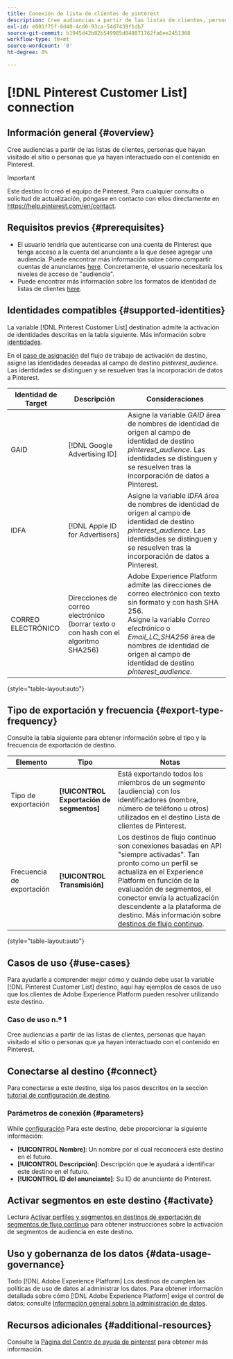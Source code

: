 ```yaml
---
title: Conexión de lista de clientes de pinterest
description: Cree audiencias a partir de las listas de clientes, personas que hayan visitado el sitio o personas que ya hayan interactuado con el contenido en Pinterest.
exl-id: e601f75f-0d40-4cd0-93ca-54d7439f1db7
source-git-commit: b1945d42b82b549985d848071762fa6ee2451368
workflow-type: tm+mt
source-wordcount: '0'
ht-degree: 0%

---
```


# [!DNL Pinterest Customer List] connection

## Información general {#overview}

Cree audiencias a partir de las listas de clientes, personas que hayan visitado el sitio o personas que ya hayan interactuado con el contenido en Pinterest.

>[!IMPORTANT]
>
>Este destino lo creó el equipo de Pinterest. Para cualquier consulta o solicitud de actualización, póngase en contacto con ellos directamente en https://help.pinterest.com/en/contact.

## Requisitos previos {#prerequisites}

* El usuario tendría que autenticarse con una cuenta de Pinterest que tenga acceso a la cuenta del anunciante a la que desee agregar una audiencia. Puede encontrar más información sobre cómo compartir cuentas de anunciantes [here](https://help.pinterest.com/en/business/article/share-and-manage-access-to-your-ad-accounts). Concretamente, el usuario necesitaría los niveles de acceso de &quot;audiencia&quot;.
* Puede encontrar más información sobre los formatos de identidad de listas de clientes [here](https://help.pinterest.com/en/business/article/audience-targeting).


## Identidades compatibles {#supported-identities}

La variable [!DNL Pinterest Customer List] destination admite la activación de identidades descritas en la tabla siguiente. Más información sobre [identidades](https://experienceleague.adobe.com/docs/experience-platform/identity/namespaces.html?lang=en#getting-started).

En el [paso de asignación](/help/destinations/ui/activate-segment-streaming-destinations.md#mapping) del flujo de trabajo de activación de destino, asigne las identidades deseadas al campo de destino *pinterest_audience*. Las identidades se distinguen y se resuelven tras la incorporación de datos a Pinterest.

| Identidad de Target | Descripción | Consideraciones |
|---|---|---|
| GAID | [!DNL Google Advertising ID] | Asigne la variable *GAID* área de nombres de identidad de origen al campo de identidad de destino *pinterest_audience*. Las identidades se distinguen y se resuelven tras la incorporación de datos a Pinterest. |
| IDFA | [!DNL Apple ID for Advertisers] | Asigne la variable *IDFA* área de nombres de identidad de origen al campo de identidad de destino *pinterest_audience*. Las identidades se distinguen y se resuelven tras la incorporación de datos a Pinterest. |
| CORREO ELECTRÓNICO | Direcciones de correo electrónico (borrar texto o con hash con el algoritmo SHA256) | Adobe Experience Platform admite las direcciones de correo electrónico con texto sin formato y con hash SHA 256. <br> Asigne la variable *Correo electrónico* o *Email_LC_SHA256* área de nombres de identidad de origen al campo de identidad de destino *pinterest_audience*. |

{style=&quot;table-layout:auto&quot;}

## Tipo de exportación y frecuencia {#export-type-frequency}

Consulte la tabla siguiente para obtener información sobre el tipo y la frecuencia de exportación de destino.

| Elemento | Tipo | Notas |
---------|----------|---------|
| Tipo de exportación | **[!UICONTROL Exportación de segmentos]** | Está exportando todos los miembros de un segmento (audiencia) con los identificadores (nombre, número de teléfono u otros) utilizados en el destino Lista de clientes de Pinterest. |
| Frecuencia de exportación | **[!UICONTROL Transmisión]** | Los destinos de flujo continuo son conexiones basadas en API &quot;siempre activadas&quot;. Tan pronto como un perfil se actualiza en el Experience Platform en función de la evaluación de segmentos, el conector envía la actualización descendente a la plataforma de destino. Más información sobre [destinos de flujo continuo](/help/destinations/destination-types.md#streaming-destinations). |

{style=&quot;table-layout:auto&quot;}

## Casos de uso {#use-cases}

Para ayudarle a comprender mejor cómo y cuándo debe usar la variable [!DNL Pinterest Customer List] destino, aquí hay ejemplos de casos de uso que los clientes de Adobe Experience Platform pueden resolver utilizando este destino.


### Caso de uso n.º 1

Cree audiencias a partir de las listas de clientes, personas que hayan visitado el sitio o personas que ya hayan interactuado con el contenido en Pinterest.

## Conectarse al destino {#connect}

Para conectarse a este destino, siga los pasos descritos en la sección [tutorial de configuración de destino](../../ui/connect-destination.md).


### Parámetros de conexión {#parameters}

While [configuración](../../ui/connect-destination.md) Para este destino, debe proporcionar la siguiente información:

* **[!UICONTROL Nombre]**: Un nombre por el cual reconocerá este destino en el futuro.
* **[!UICONTROL Descripción]**: Descripción que le ayudará a identificar este destino en el futuro.
* **[!UICONTROL ID del anunciante]**: Su ID de anunciante de Pinterest.

## Activar segmentos en este destino {#activate}

Lectura [Activar perfiles y segmentos en destinos de exportación de segmentos de flujo continuo](/help/destinations/ui/activate-segment-streaming-destinations.md) para obtener instrucciones sobre la activación de segmentos de audiencia en este destino.

## Uso y gobernanza de los datos {#data-usage-governance}

Todo [!DNL Adobe Experience Platform] Los destinos de cumplen las políticas de uso de datos al administrar los datos. Para obtener información detallada sobre cómo [!DNL Adobe Experience Platform] exige el control de datos; consulte [Información general sobre la administración de datos](https://experienceleague.adobe.com/docs/experience-platform/data-governance/home.html).

## Recursos adicionales {#additional-resources}

Consulte la [Página del Centro de ayuda de pinterest](https://help.pinterest.com/en/business/article/audience-targeting) para obtener más información.
